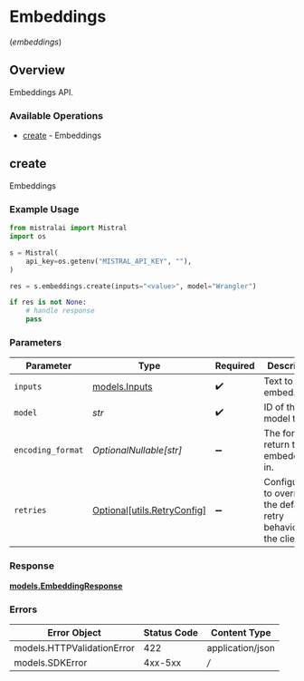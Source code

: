 # Embeddings
(*embeddings*)

## Overview

Embeddings API.

### Available Operations

* [create](#create) - Embeddings

## create

Embeddings

### Example Usage

```python
from mistralai import Mistral
import os

s = Mistral(
    api_key=os.getenv("MISTRAL_API_KEY", ""),
)

res = s.embeddings.create(inputs="<value>", model="Wrangler")

if res is not None:
    # handle response
    pass

```

### Parameters

| Parameter                                                           | Type                                                                | Required                                                            | Description                                                         |
| ------------------------------------------------------------------- | ------------------------------------------------------------------- | ------------------------------------------------------------------- | ------------------------------------------------------------------- |
| `inputs`                                                            | [models.Inputs](../../models/inputs.md)                             | :heavy_check_mark:                                                  | Text to embed.                                                      |
| `model`                                                             | *str*                                                               | :heavy_check_mark:                                                  | ID of the model to use.                                             |
| `encoding_format`                                                   | *OptionalNullable[str]*                                             | :heavy_minus_sign:                                                  | The format to return the embeddings in.                             |
| `retries`                                                           | [Optional[utils.RetryConfig]](../../models/utils/retryconfig.md)    | :heavy_minus_sign:                                                  | Configuration to override the default retry behavior of the client. |

### Response

**[models.EmbeddingResponse](../../models/embeddingresponse.md)**

### Errors

| Error Object               | Status Code                | Content Type               |
| -------------------------- | -------------------------- | -------------------------- |
| models.HTTPValidationError | 422                        | application/json           |
| models.SDKError            | 4xx-5xx                    | */*                        |
